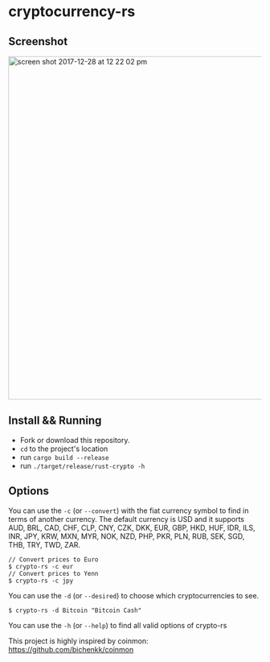 # cryptocurrency-rs

## Screenshot
<img width="682" alt="screen shot 2017-12-28 at 12 22 02 pm" src="https://user-images.githubusercontent.com/2859122/34409421-07aa0a36-ebca-11e7-80e6-6c50d63e960a.png">


## Install && Running
- Fork or download this repository.
- `cd` to the project's location
- run `cargo build --release`
- run `./target/release/rust-crypto -h`

## Options
You can use the `-c` (or `--convert`) with the fiat currency symbol to find in terms of another currency.
The default currency is USD and it supports AUD, BRL, CAD, CHF, CLP, CNY, CZK, DKK, EUR, GBP, HKD, HUF, IDR, ILS, INR, JPY, KRW, MXN, MYR, NOK, NZD, PHP, PKR, PLN, RUB, SEK, SGD, THB, TRY, TWD, ZAR.

```
// Convert prices to Euro
$ crypto-rs -c eur
// Convert prices to Yenn
$ crypto-rs -c jpy
```

You can use the `-d` (or `--desired`) to choose which cryptocurrencies to see.
```
$ crypto-rs -d Bitcoin "Bitcoin Cash"
```

You can use the `-h` (or `--help`) to find all valid options of crypto-rs


This project is highly inspired by coinmon: https://github.com/bichenkk/coinmon
